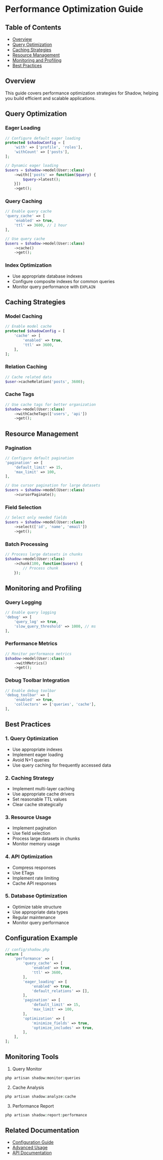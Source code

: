 # Performance Optimization Guide

## Table of Contents

- [Overview](#overview)
- [Query Optimization](#query-optimization)
- [Caching Strategies](#caching-strategies)
- [Resource Management](#resource-management)
- [Monitoring and Profiling](#monitoring-and-profiling)
- [Best Practices](#best-practices)

## Overview

This guide covers performance optimization strategies for Shadow, helping you build efficient and scalable applications.

## Query Optimization

### Eager Loading

```php
// Configure default eager loading
protected $shadowConfig = [
    'with' => ['profile', 'roles'],
    'withCount' => ['posts'],
];

// Dynamic eager loading
$users = $shadow->model(User::class)
    ->with(['posts' => function($query) {
        $query->latest();
    }])
    ->get();
```

### Query Caching

```php
// Enable query cache
'query_cache' => [
    'enabled' => true,
    'ttl' => 3600, // 1 hour
],

// Use query cache
$users = $shadow->model(User::class)
    ->cache()
    ->get();
```

### Index Optimization

- Use appropriate database indexes
- Configure composite indexes for common queries
- Monitor query performance with `EXPLAIN`

## Caching Strategies

### Model Caching

```php
// Enable model cache
protected $shadowConfig = [
    'cache' => [
        'enabled' => true,
        'ttl' => 3600,
    ],
];
```

### Relation Caching

```php
// Cache related data
$user->cacheRelation('posts', 3600);
```

### Cache Tags

```php
// Use cache tags for better organization
$shadow->model(User::class)
    ->withCacheTags(['users', 'api'])
    ->get();
```

## Resource Management

### Pagination

```php
// Configure default pagination
'pagination' => [
    'default_limit' => 15,
    'max_limit' => 100,
],

// Use cursor pagination for large datasets
$users = $shadow->model(User::class)
    ->cursorPaginate();
```

### Field Selection

```php
// Select only needed fields
$users = $shadow->model(User::class)
    ->select(['id', 'name', 'email'])
    ->get();
```

### Batch Processing

```php
// Process large datasets in chunks
$shadow->model(User::class)
    ->chunk(100, function($users) {
        // Process chunk
    });
```

## Monitoring and Profiling

### Query Logging

```php
// Enable query logging
'debug' => [
    'query_log' => true,
    'slow_query_threshold' => 1000, // ms
],
```

### Performance Metrics

```php
// Monitor performance metrics
$shadow->model(User::class)
    ->withMetrics()
    ->get();
```

### Debug Toolbar Integration

```php
// Enable debug toolbar
'debug_toolbar' => [
    'enabled' => true,
    'collectors' => ['queries', 'cache'],
],
```

## Best Practices

### 1. Query Optimization

- Use appropriate indexes
- Implement eager loading
- Avoid N+1 queries
- Use query caching for frequently accessed data

### 2. Caching Strategy

- Implement multi-layer caching
- Use appropriate cache drivers
- Set reasonable TTL values
- Clear cache strategically

### 3. Resource Usage

- Implement pagination
- Use field selection
- Process large datasets in chunks
- Monitor memory usage

### 4. API Optimization

- Compress responses
- Use ETags
- Implement rate limiting
- Cache API responses

### 5. Database Optimization

- Optimize table structure
- Use appropriate data types
- Regular maintenance
- Monitor query performance

## Configuration Example

```php
// config/shadow.php
return [
    'performance' => [
        'query_cache' => [
            'enabled' => true,
            'ttl' => 3600,
        ],
        'eager_loading' => [
            'enabled' => true,
            'default_relations' => [],
        ],
        'pagination' => [
            'default_limit' => 15,
            'max_limit' => 100,
        ],
        'optimization' => [
            'minimize_fields' => true,
            'optimize_includes' => true,
        ],
    ],
];
```

## Monitoring Tools

1. Query Monitor

```php
php artisan shadow:monitor:queries
```

2. Cache Analysis

```php
php artisan shadow:analyze:cache
```

3. Performance Report

```php
php artisan shadow:report:performance
```

## Related Documentation

- [Configuration Guide](config.md)
- [Advanced Usage](advanced-usage.md)
- [API Documentation](api.md)
